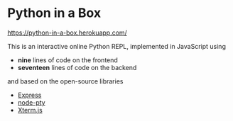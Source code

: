 # Python in a Box

<https://python-in-a-box.herokuapp.com/>

This is an interactive online Python REPL, implemented in JavaScript
using

* **nine** lines of code on the frontend
* **seventeen** lines of code on the backend

and based on the open-source libraries

* [Express](https://expressjs.com/)
* [node-pty](https://github.com/microsoft/node-pty)
* [Xterm.js](https://xtermjs.org/)
